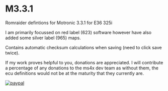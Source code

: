 # M3.3.1
 Romraider defintions for Motronic 3.3.1 for E36 325i

I am primarily focussed on red label (623) software however have also added some silver label (965) maps.

Contains automatic checksum calculations when saving (need to click save twice).

If my work proves helpful to you, donations are appreciated. I will contribute a percentage of any donations to the ms4x dev team as without them, the ecu definitions would not be at the maturity that they currently are. 

[![paypal](https://www.paypalobjects.com/en_US/i/btn/btn_donateCC_LG.gif)](https://www.paypal.com/donate?hosted_button_id=TFWBHH4WEEHAU)
